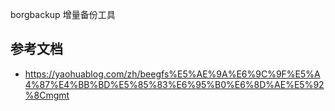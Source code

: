 borgbackup 增量备份工具

## 参考文档

- <https://yaohuablog.com/zh/beegfs%E5%AE%9A%E6%9C%9F%E5%A4%87%E4%BB%BD%E5%85%83%E6%95%B0%E6%8D%AE%E5%92%8Cmgmt>